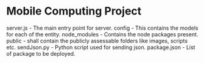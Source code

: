 Mobile Computing Project
=======================
server.js - The main entry point for server.
config - This contains the models for each of the entity.
node_modules - Contains the node packages present.
public - shall contain the publicly assessable folders like images, scripts etc.
sendJson.py - Python script used for sending json.
package.json - List of package to be deployed.

